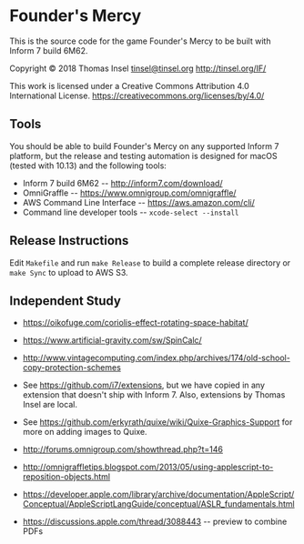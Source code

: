 # Founder's Mercy

This is the source code for the game Founder's Mercy to be built
with Inform 7 build 6M62.

Copyright © 2018 Thomas Insel <tinsel@tinsel.org>
http://tinsel.org/IF/

This work is licensed under a Creative Commons Attribution 4.0 International License.
https://creativecommons.org/licenses/by/4.0/	

## Tools

You should be able to build Founder's Mercy on any supported Inform 7 platform, but the
release and testing automation is designed for macOS (tested with 10.13) and the following 
tools:

* Inform 7 build 6M62 -- http://inform7.com/download/
* OmniGraffle -- https://www.omnigroup.com/omnigraffle/
* AWS Command Line Interface -- https://aws.amazon.com/cli/
* Command line developer tools -- `xcode-select --install`

## Release Instructions

Edit `Makefile` and run `make Release` to build a complete release directory or `make Sync` to upload to AWS S3.

## Independent Study

* https://oikofuge.com/coriolis-effect-rotating-space-habitat/
* https://www.artificial-gravity.com/sw/SpinCalc/
* http://www.vintagecomputing.com/index.php/archives/174/old-school-copy-protection-schemes

* See https://github.com/i7/extensions, but we have copied in any extension that doesn't ship with Inform 7. Also, extensions by Thomas Insel are local.
* See <https://github.com/erkyrath/quixe/wiki/Quixe-Graphics-Support> for more on adding images to Quixe.

* http://forums.omnigroup.com/showthread.php?t=146
* http://omnigraffletips.blogspot.com/2013/05/using-applescript-to-reposition-objects.html
* https://developer.apple.com/library/archive/documentation/AppleScript/Conceptual/AppleScriptLangGuide/conceptual/ASLR_fundamentals.html
* https://discussions.apple.com/thread/3088443 -- preview to combine PDFs
